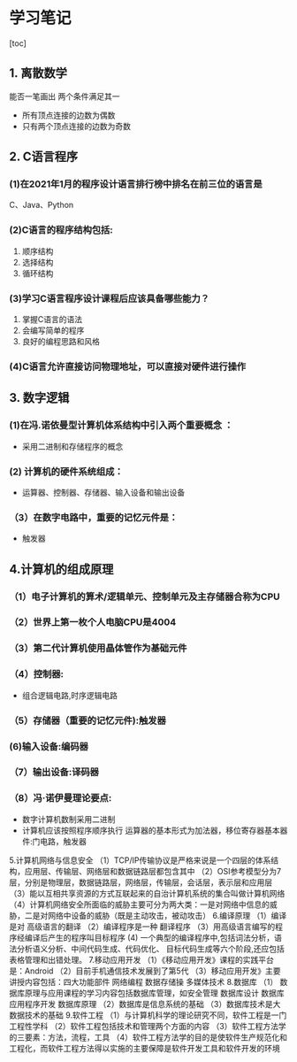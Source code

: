 # 学习笔记
[toc]
## 1. 离散数学
能否一笔画出 两个条件满足其一
 - 所有顶点连接的边数为偶数
 - 只有两个顶点连接的边数为奇数

## 2. C语言程序
### (1)在2021年1月的程序设计语言排行榜中排名在前三位的语言是
C、Java、Python
### (2)C语言的程序结构包括:
1. 顺序结构 
2. 选择结构  
3. 循环结构
### (3)学习C语言程序设计课程后应该具备哪些能力？
1. 掌握C语言的语法 
2. 会编写简单的程序 
3. 良好的编程思路和风格
### (4)C语言允许直接访问物理地址，可以直接对硬件进行操作

## 3.	数字逻辑
### (1)在冯.诺依曼型计算机体系结构中引入两个重要概念 ：
- 采用二进制和存储程序的概念
### (2) 计算机的硬件系统组成：
- 运算器、控制器、存储器、输入设备和输出设备
### （3）在数字电路中，重要的记忆元件是：
- 触发器
## 4.计算机的组成原理
### （1）电子计算机的算术/逻辑单元、控制单元及主存储器合称为CPU
### （2）世界上第一枚个人电脑CPU是4004
### （3）第二代计算机使用晶体管作为基础元件
### （4）控制器:
- 组合逻辑电路,时序逻辑电路
### （5）存储器（重要的记忆元件):触发器
### (6)输入设备:编码器
### （7）输出设备:译码器
### （8）冯·诺伊曼理论要点:
- 数字计算机数制采用二进制
- 计算机应该按照程序顺序执行
运算器的基本形式为加法器，移位寄存器基本器件:门电路，触发器

5.计算机网络与信息安全 
（1）TCP/IP传输协议是严格来说是一个四层的体系结构，应用层、传输层、网络层和数据链路层都包含其中
（2）OSI参考模型分为7层，分别是物理层，数据链路层，网络层，传输层，会话层，表示层和应用层
（3）能以互相共享资源的方式互联起来的自治计算机系统的集合叫做计算机网络
（4）计算机网络安全所面临的威胁主要可分为两大类：一是对网络中信息的威胁，二是对网络中设备的威胁（既是主动攻击，被动攻击）
6.编译原理
（1）编译是对 高级语言的翻译
（2）编译程序是一种 翻译程序
（3）用高级语言编写的程序经编译后产生的程序叫目标程序
(4) 一个典型的编译程序中,包括词法分析，语法分析语义分析、中间代码生成、代码优化、 目标代码生成等六个阶段,还应包括表格管理和出错处理。
7.移动应用开发
（1）《移动应用开发》课程的实践平台是：Android
（2）目前手机通信技术发展到了第5代
（3）移动应用开发》主要讲授内容包括：四大功能部件 网络编程 数据存储操 多媒体技术
8.数据库
（1）	数据库原理与应用课程的学习内容包括数据库管理，如安全管理 数据库设计 数据库应用程序开发 数据库原理
（2）数据库是信息系统的基础
（3）数据库技术是大数据技术的基础
9.软件工程
（1）与计算机科学的理论研究不同，软件工程是一门工程性学科
（2）软件工程包括技术和管理两个方面的内容
（3）软件工程方法学的三要素：方法，流程，工具
（4）软件工程方法学的目的是使软件生产规范化和工程化，而软件工程方法得以实施的主要保障是软件开发工具和软件开发的环境


